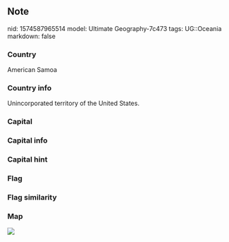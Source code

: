 ## Note
nid: 1574587965514
model: Ultimate Geography-7c473
tags: UG::Oceania
markdown: false

### Country
American Samoa

### Country info
Unincorporated territory of the United States.

### Capital


### Capital info


### Capital hint


### Flag


### Flag similarity


### Map
<img src="ug-map-american_samoa.png">
